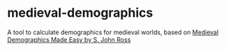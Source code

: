 # medieval-demographics
A tool to calculate demographics for medieval worlds, based on [Medieval Demographics Made Easy by S. John Ross](http://www222.pair.com/sjohn/blueroom/demog.htm)
